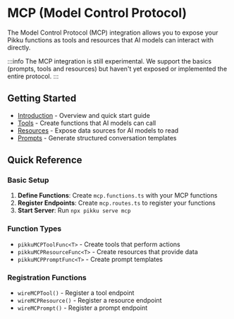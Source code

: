 # MCP (Model Control Protocol)

The Model Control Protocol (MCP) integration allows you to expose your Pikku functions as tools and resources that AI models can interact with directly.

:::info
The MCP integration is still experimental. We support the basics (prompts, tools and resources) but haven't yet exposed or implemented the entire protocol.
:::

## Getting Started

- [Introduction](./introduction.md) - Overview and quick start guide
- [Tools](./tools.md) - Create functions that AI models can call
- [Resources](./resources.md) - Expose data sources for AI models to read
- [Prompts](./prompts.md) - Generate structured conversation templates

## Quick Reference

### Basic Setup

1. **Define Functions**: Create `mcp.functions.ts` with your MCP functions
2. **Register Endpoints**: Create `mcp.routes.ts` to register your functions
3. **Start Server**: Run `npx pikku serve mcp`

### Function Types

- `pikkuMCPToolFunc<T>` - Create tools that perform actions
- `pikkuMCPResourceFunc<T>` - Create resources that provide data
- `pikkuMCPPromptFunc<T>` - Create prompt templates

### Registration Functions

- `wireMCPTool()` - Register a tool endpoint
- `wireMCPResource()` - Register a resource endpoint  
- `wireMCPrompt()` - Register a prompt endpoint
